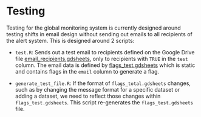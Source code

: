 # Testing

Testing for the global monitoring system is currently designed around testing
shifts in email design without sending out emails to all recipients of the alert
system. This is designed around 2 scripts:

- `test.R`: Sends out a test email to recipients defined on the Google Drive
file
[email_recipients.gdsheets](https://docs.google.com/spreadsheets/d/1w4DG-CXkcslphWYTnwhLNwDpCPzVu2hREjH_i5cBhbU/edit?usp=sharing),
only to recipients with `TRUE` in the `test` column. The email data is defined
by [flags_test.gdsheets](https://docs.google.com/spreadsheets/d/19lS5XT8I7ijD7rRsWZTI9qH46-qpHjpY9KIqqtLUyPE/edit?usp=sharing)
which is static and contains flags in the `email` column to generate a flag.

- `generate_test_file.R`: If the format of `flags_total.gdsheets` changes, such as by
changing the message format for a specific dataset or adding a dataset, we need
to reflect those changes within `flags_test.gdsheets`. This script re-generates the
`flags_test.gdsheets` file.
